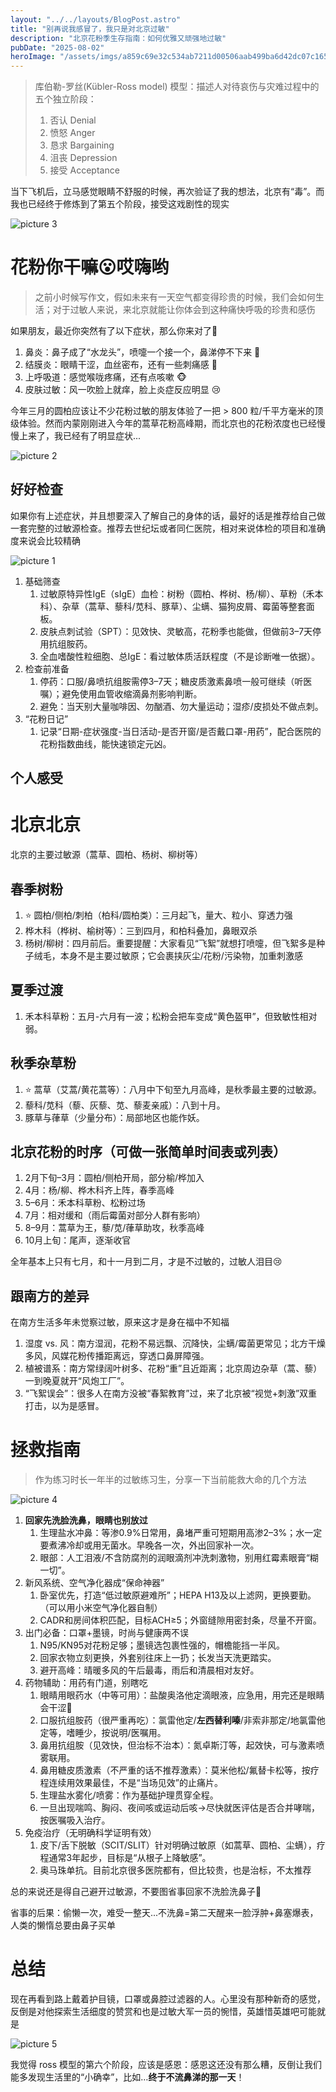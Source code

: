 ```yaml
---
layout: "../../layouts/BlogPost.astro"
title: "别再说我感冒了，我只是对北京过敏"
description: "北京花粉季生存指南：如何优雅又顽强地过敏"
pubDate: "2025-08-02"
heroImage: "/assets/imgs/a859c69e32c534ab7211d00506aab499ba6d42dc07c1656ddf28d98b3826e217.png"
---
```


> 库伯勒-罗丝(Kübler-Ross model) 模型：描述人对待哀伤与灾难过程中的五个独立阶段：
> 1. 否认 Denial
> 2. 愤怒 Anger
> 3. 恳求 Bargaining
> 4. 沮丧 Depression
> 5. 接受 Acceptance

当下飞机后，立马感觉眼睛不舒服的时候，再次验证了我的想法，北京有“毒”。而我也已经终于修炼到了第五个阶段，接受这戏剧性的现实

![picture 3](/assets/imgs/c6b805ab9a213a505bd3d33de49a75f276afa27deb68f5c3fad59a490726b631.png)  

# 花粉你干嘛😮哎嗨哟

> 之前小时候写作文，假如未来有一天空气都变得珍贵的时候，我们会如何生活；对于过敏人来说，来北京就能让你体会到这种痛快呼吸的珍贵和感伤

如果朋友，最近你突然有了以下症状，那么你来对了🫵

1. 鼻炎：鼻子成了“水龙头”，喷嚏一个接一个，鼻涕停不下来 🤧
2. 结膜炎：眼睛干涩，血丝密布，还有一些刺痛感 👀
3. 上呼吸道：感觉喉咙疼痛，还有点咳嗽 🐵
4. 皮肤过敏：风一吹脸上就痒，脸上炎症反应明显 😢

今年三月的圆柏应该让不少花粉过敏的朋友体验了一把 > 800 粒/千平方毫米的顶级体验。然而内蒙刚刚进入今年的蒿草花粉高峰期，而北京也的花粉浓度也已经慢慢上来了，我已经有了明显症状...

![picture 2](/assets/imgs/f7cf6121ae16b0cc88887ccd264ee11d5d4d4037a7aa75daae8996b35bdb91ac.png)  

## 好好检查

如果你有上述症状，并且想要深入了解自己的身体的话，最好的话是推荐给自己做一套完整的过敏源检查。推荐去世纪坛或者同仁医院，相对来说体检的项目和准确度来说会比较精确

![picture 1](/assets/imgs/3abc8dd9abe3e9a97cd40a2c0d955b5cd6a0d93860a2dc931af3fa1be4a7d6e4.png)  


1. 基础筛查
   1. 过敏原特异性IgE（sIgE）血检：树粉（圆柏、桦树、杨/柳）、草粉（禾本科）、杂草（蒿草、藜科/苋科、豚草）、尘螨、猫狗皮屑、霉菌等整套面板。
   2. 皮肤点刺试验（SPT）：见效快、灵敏高，花粉季也能做，但做前3–7天停用抗组胺药。
   3. 全血嗜酸性粒细胞、总IgE：看过敏体质活跃程度（不是诊断唯一依据）。
2. 检查前准备
   1. 停药：口服/鼻喷抗组胺需停3–7天；糖皮质激素鼻喷一般可继续（听医嘱）；避免使用血管收缩滴鼻剂影响判断。
   2. 避免：当天别大量咖啡因、勿酗酒、勿大量运动；湿疹/皮损处不做点刺。
3. “花粉日记”
   1. 记录“日期-症状强度-当日活动-是否开窗/是否戴口罩-用药”，配合医院的花粉指数曲线，能快速锁定元凶。

## 个人感受

# 北京北京

北京的主要过敏源（蒿草、圆柏、杨树、柳树等）

## 春季树粉

1. ⭐ 圆柏/侧柏/刺柏（柏科/圆柏类）：三月起飞，量大、粒小、穿透力强
2. 桦木科（桦树、榆树等）：三到四月，和柏科叠加，鼻眼双杀
3. 杨树/柳树：四月前后。重要提醒：大家看见“飞絮”就想打喷嚏，但飞絮多是种子绒毛，本身不是主要过敏原；它会裹挟灰尘/花粉/污染物，加重刺激感

## 夏季过渡

1. 禾本科草粉：五月-六月有一波；松粉会把车变成“黄色盔甲”，但致敏性相对弱。

## 秋季杂草粉

1. ⭐ 蒿草（艾蒿/黄花蒿等）：八月中下旬至九月高峰，是秋季最主要的过敏源。
2. 藜科/苋科（藜、灰藜、苋、藜麦亲戚）：八到十月。
3. 豚草与葎草（少量分布）：局部地区也能作妖。

## 北京花粉的时序（可做一张简单时间表或列表）

1. 2月下旬–3月：圆柏/侧柏开局，部分榆/桦加入
2. 4月：杨/柳、桦木科齐上阵，春季高峰
3. 5–6月：禾本科草粉、松粉过场
4. 7月：相对缓和（雨后霉菌对部分人群有影响）
5. 8–9月：蒿草为王，藜/苋/葎草助攻，秋季高峰
6. 10月上旬：尾声，逐渐收官

全年基本上只有七月，和十一月到二月，才是不过敏的，过敏人泪目😢


## 跟南方的差异

在南方生活多年未觉察过敏，原来这才是身在福中不知福

1. 湿度 vs. 风：南方湿润，花粉不易远飘、沉降快，尘螨/霉菌更常见；北方干燥多风，风媒花粉传播距离远，穿透口鼻屏障强。
2. 植被谱系：南方常绿阔叶树多、花粉“重”且近距离；北京周边杂草（蒿、藜）一到晚夏就开“风炮工厂”。
3. “飞絮误会”：很多人在南方没被“春絮教育”过，来了北京被“视觉+刺激”双重打击，以为是感冒。

# 拯救指南

> 作为练习时长一年半的过敏练习生，分享一下当前能救大命的几个方法

![picture 4](/assets/imgs/540185bd7a60d0a4d67f38d1a7820a69e2b13410fe42ac7b7632ac1fad3bcb31.png)  

1. **回家先洗脸洗鼻，眼睛也别放过**
   1. 生理盐水冲鼻：等渗0.9%日常用，鼻堵严重可短期用高渗2–3%；水一定要煮沸冷却或用无菌水。早晚各一次，外出回家补一次。
   2. 眼部：人工泪液/不含防腐剂的润眼滴剂冲洗刺激物，别用红霉素眼膏“糊一切”。
2. 新风系统、空气净化器成“保命神器”
   1. 卧室优先，打造“低过敏原避难所”；HEPA H13及以上滤网，更换要勤。（可以用小米空气净化器自制）
   2. CADR和房间体积匹配，目标ACH≥5；外窗缝隙用密封条，尽量不开窗。
3. 出门必备：口罩+墨镜，时尚与健康两不误
   1. N95/KN95对花粉足够；墨镜选包裹性强的，帽檐能挡一半风。
   2. 回家衣物立刻更换，外套别往床上一扔；长发当天洗更踏实。
   3. 避开高峰：晴暖多风的午后最毒，雨后和清晨相对友好。
4. 药物辅助：用药有门道，别瞎吃
   1. 眼睛用眼药水（中等可用）：盐酸奥洛他定滴眼液，应急用，用完还是眼睛会干涩🤣
   2. 口服抗组胺药（很严重再吃）：氯雷他定/**左西替利嗪**/非索非那定/地氯雷他定等，嗜睡少，按说明/医嘱用。
   3. 鼻用抗组胺（见效快，但治标不治本）：氮卓斯汀等，起效快，可与激素喷雾联用。
   4. 鼻用糖皮质激素（不严重的话不推荐激素）：莫米他松/氟替卡松等，按疗程连续用效果最佳，不是“当场见效”的止痛片。
   5. 生理盐水雾化/喷雾：作为基础护理贯穿全程。
   6. 一旦出现喘鸣、胸闷、夜间咳或运动后咳→尽快就医评估是否合并哮喘，按医嘱吸入治疗。
5. 免疫治疗（无明确科学证明有效）
   1. 皮下/舌下脱敏（SCIT/SLIT）针对明确过敏原（如蒿草、圆柏、尘螨），疗程通常3年起步，目标是“从根子上降敏感”。
   2. 奥马珠单抗。目前北京很多医院都有，但比较贵，也是治标，不太推荐

总的来说还是得自己避开过敏源，不要图省事回家不洗脸洗鼻子🤣

省事的后果：偷懒一次，难受一整天...不洗鼻=第二天醒来一脸浮肿+鼻塞爆表，人类的懒惰总要由鼻子买单

# 总结

现在再看到路上戴着护目镜，口罩或鼻腔过滤器的人。心里没有那种新奇的感觉，反倒是对他探索生活细度的赞赏和也是过敏大军一员的惋惜，英雄惜英雄吧可能就是

![picture 5](/assets/imgs/53df86b72ba085c33bf7733f071620eed091866684f6eec4178ca4655cd99be1.png)  


我觉得 ross 模型的第六个阶段，应该是感恩：感恩这还没有那么糟，反倒让我们能多发现生活里的“小确幸”，比如…**终于不流鼻涕的那一天**！
